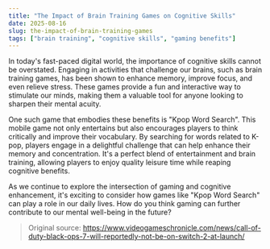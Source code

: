 ```yaml
---
title: "The Impact of Brain Training Games on Cognitive Skills"
date: 2025-08-16
slug: the-impact-of-brain-training-games
tags: ["brain training", "cognitive skills", "gaming benefits"]
---
```


In today's fast-paced digital world, the importance of cognitive skills cannot be overstated. Engaging in activities that challenge our brains, such as brain training games, has been shown to enhance memory, improve focus, and even relieve stress. These games provide a fun and interactive way to stimulate our minds, making them a valuable tool for anyone looking to sharpen their mental acuity.

One such game that embodies these benefits is "Kpop Word Search". This mobile game not only entertains but also encourages players to think critically and improve their vocabulary. By searching for words related to K-pop, players engage in a delightful challenge that can help enhance their memory and concentration. It's a perfect blend of entertainment and brain training, allowing players to enjoy quality leisure time while reaping cognitive benefits.

As we continue to explore the intersection of gaming and cognitive enhancement, it's exciting to consider how games like "Kpop Word Search" can play a role in our daily lives. How do you think gaming can further contribute to our mental well-being in the future?
> Original source: https://www.videogameschronicle.com/news/call-of-duty-black-ops-7-will-reportedly-not-be-on-switch-2-at-launch/